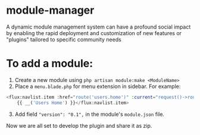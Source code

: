 # module-manager
A dynamic module management system can have a profound social impact by enabling the rapid deployment and customization of new features or "plugins" tailored to specific community needs

# To add a module:
1. Create a new module using `php artisan module:make <ModuleName>`
2. Place a `menu.blade.php` for menu extension in sidebar. For example:
```php
<flux:navlist.item :href="route('users.home')" :current="request()->routeIs('users.home')" wire:navigate>
    {{ __('Users Home') }}</flux:navlist.item>
```
3. Add field `"version": "0.1",` in the module's `module.json` file.

Now we are all set to develop the plugin and share it as zip.